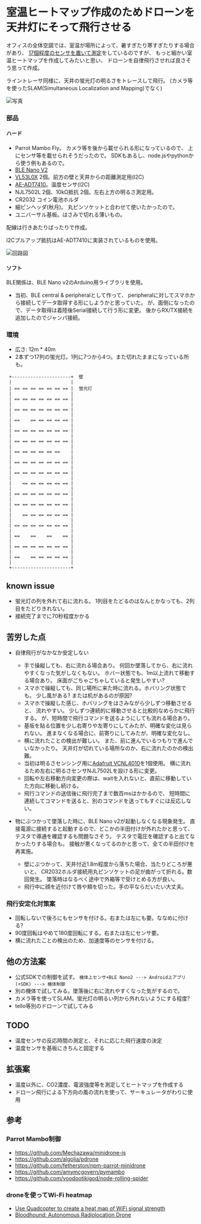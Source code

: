 # 室温ヒートマップ作成のためドローンを天井灯にそって飛行させる

オフィスの全体空調では、室温が場所によって、暑すぎたり寒すぎたりする場合があり、
[17個程度のセンサを置いて測定](https://github.com/deton/roomtemper#付録grafanaでフロアのヒートマップもどき)をしているのですが、
もっと細かい室温ヒートマップを作成してみたいと思い、
ドローンを自律飛行させれば良さそう思って作成。

ライントレーサ同様に、天井の蛍光灯の明るさをトレースして飛行。
(カメラ等を使ったSLAM(Simultaneous Localization and Mapping)でなく)

![写真](../img/onmambo.jpg)

### 部品
#### ハード
* Parrot Mambo Fly。
  カメラ等を後から載せられる形になっているので、
  上にセンサ等を載せられそうだったので。
  SDKもあるし、node.jsやpythonから使う例もあるので。
* [BLE Nano V2](https://www.switch-science.com/catalog/3445/)
* [VL53L0X](https://www.switch-science.com/catalog/2894/) 2個。前方の壁と天井からの距離測定用(I2C)
* [AE-ADT7410](http://akizukidenshi.com/catalog/g/gM-06675/)。温度センサ(I2C)
* NJL7502L 2個、10kΩ抵抗 2個。左右上方の明るさ測定用。
* CR2032 コイン電池ホルダ
* 細ピンヘッダ(秋月)。
  丸ピンソケットと合わせて使いたかったので。
* ユニバーサル基板。はさみで切れる薄いもの。

配線は行きあたりばったりで作成。

I2Cプルアップ抵抗はAE-ADT7410に実装されているものを使用。

![回路図](../img/schematic.png)

#### ソフト
BLE関係は、BLE Nano v2のArduino用ライブラリを使用。

+ 当初、BLE central & peripheralとして作って、
peripheralに対してスマホから接続してデータ取得する形にしようかと思っていた。
が、面倒になったので、データ取得は着陸後Serial接続して行う形に変更。
後からRX/TX接続を追加したのでジャンパ接続。

### 環境
* 広さ: 12m * 40m
* 2本ずつ17列の蛍光灯。1列に7つから4つ。また切れたままになっている所も。

```
 +----------------------+  壁
 |                      |
 | == == == == == == == |  蛍光灯
 |                      |
 | == == == == == == == |
 |                      |
 | == == == == == == == |
 |                      |
 | ==    == == == == == |
 |                      |
 | == == == == == == == |
 |                      |
 | == == == == == == == |
 |                      |
 | == == == == == ==    |
 |                      |
 | == == == == == == == |
 |                      |
 | == == == == == == == |
 |                      |
 |    == == == == == == |
 |                      |
 | == == == == == == == |
 |                      |
 | == == == == == == == |
 |                      |
 |    == == == == == == |
 |                      |
 | == == == == == == == |
 |                      |
 | ==    ==    ==    == |
 |                      |
 | == == == == == == == |
 |                      |
 | ==    == == == == == |
 |                      |
 +----------------------+
```

## known issue
* 蛍光灯の列を外れて右に流れる。
  1列目をたどるのはなんとかなっても、2列目をたどりきれない。
* 接続完了までに70秒程度かかる

## 苦労した点
* 自律飛行がなかなか安定しない
  * 手で操縦しても、右に流れる場合あり。
    何回か墜落してから、右に流れやすくなった気がしなくもない。
    ホバー状態でも、1m以上流れて移動する場合あり。
    床面がごちゃごちゃしていると発生しやすい?
  * スマホで操縦しても、同じ場所に来た時に流れる。ホバリング状態でも。
    少し風がある? または机があるのが原因?
  * スマホで操縦した感じ、ホバリングをはさみながら少しずつ移動させると、
    流れやすい。
    少しずつ連続的に移動させると比較的なめらかに飛行する。
    が、短時間で飛行コマンドを送るようにしても流れる場合あり。
  * 基坂を貼る位置を少し右寄りや左寄りにしてみたが、明確な変化は見られない。
    進まなくなる場合に、前寄りにしてみたが、明確な変化なし。
  * 横に流れたことの検出が難しい。
    また、前に進んでいるつもりで進んでいなかったり。
    天井灯が切れている場所なのか、右に流れたのかの検出難。
  * 当初は明るさセンシング用に[Adafruit VCNL4010](https://www.switch-science.com/catalog/2640/)を1個使用。
    横に流れるため左右に明るさセンサNJL7502Lを設ける形に変更。
  * 回転や左右移動方向変更の際は、waitを入れないと、直前に移動していた方向に移動し続ける。
  * 飛行コマンドの送信後に飛行完了まで数百msはかかるので、
    短時間に連続してコマンドを送ると、別のコマンドを送ってもすぐには反応しない。

* 物にぶつかって墜落した時に、BLE Nano v2が起動しなくなる現象発生。
  直接電源に接続すると起動するので、どこかの半田付けが外れたかと思って、
  テスタで導通を確認するも問題なさそう。
  テスタで電圧を確認すると出てなかったりする場合も。
  接触が悪くなってるのかと思って、全ての半田付けを再実施。
  * 壁にぶつかって、天井付近1.8m程度から落ちた場合、当たりどころが悪いと、
    CR2032ホルダ接続用丸ピンソケットの足が曲がって折れる。数回発生。
    墜落時はなるべく途中で外箱等で受けとめる方が良い。
  * 飛行中に顔を近付けて唇や頬を切った。手の平ならだいたい大丈夫。

### 飛行安定化対策案
+ 回転しないで後ろにもセンサを付ける。右または左にも要。ななめに付ける?
+ 90度回転はやめて180度回転にする。右または左にセンサ要。
+ 横に流れたことの検出のため、加速度等のセンサを付ける。

## 他の方法案
+ 公式SDKでの制御を試す。
  `機体上センサ+BLE Nano2 ---> Android上アプリ(+SDK) ---> 機体制御`
+ 別の機体で試してみる。墜落後に右に流れやすくなった気がするので。
+ カメラ等を使ってSLAM。蛍光灯の明るい列から外れないようにする程度?
+ tello等別のドローンで試してみる

## TODO
+ 温度センサの反応時間の測定と、それに応じた飛行速度の決定
+ 温度センサを基板にきちんと固定する

## 拡張案
+ 温度以外に、CO2濃度、電波強度等を測定してヒートマップを作成する
+ ドローン飛行による下方向の風の流れを使って、サーキュレータがわりに使用

## 参考
### Parrot Mambo制御
* https://github.com/Mechazawa/minidrone-js
* https://github.com/algolia/pdrone
* https://github.com/fetherston/npm-parrot-minidrone
* https://github.com/amymcgovern/pymambo
* https://github.com/voodootikigod/node-rolling-spider
### droneを使ってWi-Fi heatmap
* [Use Quadcopter to create a heat map of WiFi signal strength](https://diydrones.com/forum/topics/use-quadcopter-to-create-a-heat-map-of-wifi-signal-strength)
* [Bloodhound: Autonomous Radiolocation Drone](https://hackaday.io/project/25995-bloodhound-autonomous-radiolocation-drone)
